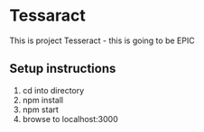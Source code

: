 # Tessaract

This is project Tesseract - this is going to be EPIC

## Setup instructions

1. cd into directory
2. npm install
3. npm start
4. browse to localhost:3000

